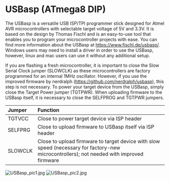 # USBasp (ATmega8 DIP) 
The USBasp is a versatile USB ISP/TPI programmer stick designed for Atmel AVR microcontrollers with selectable target voltage of 5V and 3.3V. It is based on the design by Thomas Fischl and is an easy-to-use tool that enables you to program your microcontroller projects with ease. You can find more information about the USBasp at https://www.fischl.de/usbasp/. Windows users may need to install a driver in order to use the USBasp, however, linux and mac users can use it without any additional setup.

If you are flashing a fresh microcontroller, it is important to close the Slow Serial Clock jumper (SLOWCLK) as these microcontrollers are factory programmed for an internal 1MHz oscillator. However, if you use the improved firmware by nerdralph (https://github.com/nerdralph/usbasp), this step is not necessary. To power your target device from the USBasp, simply close the Target Power jumper (TGTPWR). When uploading firmware to the USBasp itself, it is necessary to close the SELFPROG and TGTPWR jumpers.

|Jumper|Function|
|:-|:-|
|TGTVCC|Close to power target device via ISP header|
|SELFPRG|Close to upload firmware to USBasp itself via ISP header|
|SLOWCLK|Close to upload firmware to target device with slow speed (necessary for factory-new microcontrollers); not needed with improved firmware|

![USBasp_pic1.jpg](https://raw.githubusercontent.com/wagiminator/AVR-Programmer/master/USBasp_DIP/USBasp_pic1.jpg)
![USBasp_pic2.jpg](https://raw.githubusercontent.com/wagiminator/AVR-Programmer/master/USBasp_DIP/USBasp_pic2.jpg)
